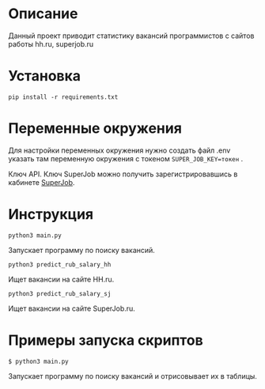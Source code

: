 Описание
=
Данный проект приводит статистику вакансий программистов с сайтов работы hh.ru, superjob.ru

Установка
=

```
pip install -r requirements.txt
```

Переменные окружения
=
Для настройки переменных окружения нужно создать файл .env указать там переменную окружения с токеном ```SUPER_JOB_KEY=токен``` .

Ключ API.  Ключ SuperJob можно получить зарегистрировавшись в кабинете  [SuperJob](https://api.superjob.ru/?from_refresh=1).


Инструкция
=

```
python3 main.py
``` 
Запускает программу по поиску вакансий.

```
python3 predict_rub_salary_hh
```
Ищет вакансии на сайте HH.ru.

```
python3 predict_rub_salary_sj
``` 
Ищет вакансии на сайте SuperJob.ru.


Примеры запуска скриптов
=

```
$ python3 main.py
```
Запускает программу по поиску вакансий и отрисовывает их в таблицы.


